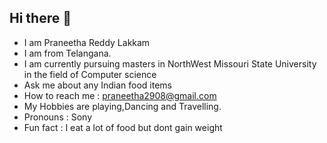 ## Hi there 👋
- I am Praneetha Reddy Lakkam
- I am from Telangana.
- I am currently pursuing masters in NorthWest Missouri State University in the field of Computer science
- Ask me about any Indian food items
- How to reach me : praneetha2908@gmail.com
- My Hobbies are playing,Dancing and Travelling.
- Pronouns : Sony
- Fun fact : I eat a lot of food but dont gain weight

